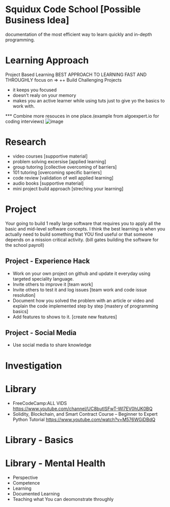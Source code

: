 # Squidux Code School [Possible Business Idea]
documentation of the most efficient way to learn quickly and in-depth programming.

# Learning Approach
Project Based Learning
BEST APPROACH TO LEARNING FAST AND THROUGHLY
focus on => ++ Build Challenging Projects
- it keeps you focused
- doesn't realy on your memory
- makes you an active learner while using tuts just to give yo the basics to work with.

*** Combine more resouces in one place.(example from algoexpert.io for coding interviews)
![image](https://user-images.githubusercontent.com/18158428/147478039-b4288cf3-6140-4e57-8f7e-d35c5b6b3466.png)


# Research
- video courses [supportive material]
- problem solving excersise [applied learning]
- group tutoring [collective overcoming of barriers]
- 101 tutoring [overcoming specific barriers]
- code review [validation of well applied learning]
- audio books [supportive material]
- mini project build approach [streching your learning]

# Project
Your going to build 1 really large software that requires you to apply all the basic and mid-level software concepts.
I think the best learning is when you actually need to build something that YOU find useful or that someone depends on a mission critical activity.
(bill gates building the software for the school payroll)

## Project - Experience Hack
- Work on your own project on github and update it everyday using targeted speciality language.
- Invite others to improve it [team work]
- Invite others to test it and log issues [team work and code issue resolution]
- Document how you solved the problem with an article or video and explain the code implemented step by step [mastery of programming basics]
- Add features to shows to it. [create new features]

## Project - Social Media
- Use social media to share knowledge

# Investigation

# Library
- FreeCodeCamp:ALL VIDS https://www.youtube.com/channel/UC8butISFwT-Wl7EV0hUK0BQ
- Solidity, Blockchain, and Smart Contract Course – Beginner to Expert Python Tutorial https://www.youtube.com/watch?v=M576WGiDBdQ

# Library - Basics


# Library - Mental Health
- Perspective
- Competence
- Learning
- Documented Learning
- Teaching what You can deomonstrate throughly
